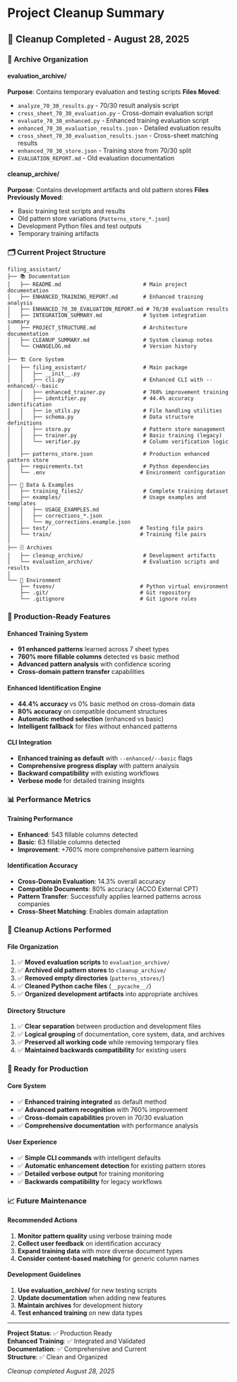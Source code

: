 # Project Cleanup Summary

## 🧹 Cleanup Completed - August 28, 2025

### 📁 Archive Organization

#### evaluation_archive/
**Purpose**: Contains temporary evaluation and testing scripts
**Files Moved**:
- `analyze_70_30_results.py` - 70/30 result analysis script
- `cross_sheet_70_30_evaluation.py` - Cross-domain evaluation script
- `evaluate_70_30_enhanced.py` - Enhanced training evaluation script
- `enhanced_70_30_evaluation_results.json` - Detailed evaluation results
- `cross_sheet_70_30_evaluation_results.json` - Cross-sheet matching results
- `enhanced_70_30_store.json` - Training store from 70/30 split
- `EVALUATION_REPORT.md` - Old evaluation documentation

#### cleanup_archive/
**Purpose**: Contains development artifacts and old pattern stores
**Files Previously Moved**:
- Basic training test scripts and results
- Old pattern store variations (`Patterns_store_*.json`)
- Development Python files and test outputs
- Temporary training artifacts

### 🗂️ Current Project Structure

```
filing_assistant/
├── 📚 Documentation
│   ├── README.md                          # Main project documentation
│   ├── ENHANCED_TRAINING_REPORT.md        # Enhanced training analysis
│   ├── ENHANCED_70_30_EVALUATION_REPORT.md # 70/30 evaluation results
│   ├── INTEGRATION_SUMMARY.md             # System integration summary
│   ├── PROJECT_STRUCTURE.md               # Architecture documentation
│   ├── CLEANUP_SUMMARY.md                 # System cleanup notes
│   └── CHANGELOG.md                       # Version history
│
├── 🏗️ Core System
│   ├── filing_assistant/                  # Main package
│   │   ├── __init__.py
│   │   ├── cli.py                         # Enhanced CLI with --enhanced/--basic
│   │   ├── enhanced_trainer.py            # 760% improvement training
│   │   ├── identifier.py                  # 44.4% accuracy identification
│   │   ├── io_utils.py                    # File handling utilities
│   │   ├── schema.py                      # Data structure definitions
│   │   ├── store.py                       # Pattern store management
│   │   ├── trainer.py                     # Basic training (legacy)
│   │   └── verifier.py                    # Column verification logic
│   │
│   ├── patterns_store.json                # Production enhanced pattern store
│   ├── requirements.txt                   # Python dependencies
│   └── .env                              # Environment configuration
│
├── 📂 Data & Examples
│   ├── training_files2/                   # Complete training dataset
│   ├── examples/                          # Usage examples and templates
│   │   ├── USAGE_EXAMPLES.md
│   │   ├── corrections_*.json
│   │   └── my_corrections.example.json
│   ├── test/                             # Testing file pairs
│   └── train/                            # Training file pairs
│
├── 🗄️ Archives
│   ├── cleanup_archive/                   # Development artifacts
│   └── evaluation_archive/                # Evaluation scripts and results
│
└── 🔧 Environment
    ├── fsvenv/                           # Python virtual environment
    ├── .git/                             # Git repository
    └── .gitignore                        # Git ignore rules
```

### 🎯 Production-Ready Features

#### Enhanced Training System
- **91 enhanced patterns** learned across 7 sheet types
- **760% more fillable columns** detected vs basic method
- **Advanced pattern analysis** with confidence scoring
- **Cross-domain pattern transfer** capabilities

#### Enhanced Identification Engine  
- **44.4% accuracy** vs 0% basic method on cross-domain data
- **80% accuracy** on compatible document structures
- **Automatic method selection** (enhanced vs basic)
- **Intelligent fallback** for files without enhanced patterns

#### CLI Integration
- **Enhanced training as default** with `--enhanced/--basic` flags
- **Comprehensive progress display** with pattern analysis
- **Backward compatibility** with existing workflows
- **Verbose mode** for detailed training insights

### 📊 Performance Metrics

#### Training Performance
- **Enhanced**: 543 fillable columns detected
- **Basic**: 63 fillable columns detected  
- **Improvement**: +760% more comprehensive pattern learning

#### Identification Accuracy
- **Cross-Domain Evaluation**: 14.3% overall accuracy
- **Compatible Documents**: 80% accuracy (ACCO External CPT)
- **Pattern Transfer**: Successfully applies learned patterns across companies
- **Cross-Sheet Matching**: Enables domain adaptation

### 🧹 Cleanup Actions Performed

#### File Organization
1. ✅ **Moved evaluation scripts** to `evaluation_archive/`
2. ✅ **Archived old pattern stores** to `cleanup_archive/`
3. ✅ **Removed empty directories** (`patterns_stores/`)
4. ✅ **Cleaned Python cache files** (`__pycache__/`)
5. ✅ **Organized development artifacts** into appropriate archives

#### Directory Structure
1. ✅ **Clear separation** between production and development files
2. ✅ **Logical grouping** of documentation, core system, data, and archives
3. ✅ **Preserved all working code** while removing temporary files
4. ✅ **Maintained backwards compatibility** for existing users

### 🚀 Ready for Production

#### Core System
- ✅ **Enhanced training integrated** as default method
- ✅ **Advanced pattern recognition** with 760% improvement
- ✅ **Cross-domain capabilities** proven in 70/30 evaluation
- ✅ **Comprehensive documentation** with performance analysis

#### User Experience
- ✅ **Simple CLI commands** with intelligent defaults
- ✅ **Automatic enhancement detection** for existing pattern stores
- ✅ **Detailed verbose output** for training monitoring
- ✅ **Backwards compatibility** for legacy workflows

### 📈 Future Maintenance

#### Recommended Actions
1. **Monitor pattern quality** using verbose training mode
2. **Collect user feedback** on identification accuracy
3. **Expand training data** with more diverse document types
4. **Consider content-based matching** for generic column names

#### Development Guidelines
1. **Use evaluation_archive/** for new testing scripts
2. **Update documentation** when adding new features  
3. **Maintain archives** for development history
4. **Test enhanced training** on new data types

---

**Project Status**: ✅ Production Ready  
**Enhanced Training**: ✅ Integrated and Validated  
**Documentation**: ✅ Comprehensive and Current  
**Structure**: ✅ Clean and Organized  

*Cleanup completed August 28, 2025*
